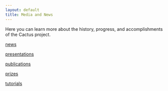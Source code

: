 ```yaml
---
layout: default
title: Media and News
---
```

Here you can learn more about the history, progress, and accomplishments
of the Cactus project.

  

[news](news/index.html)

  

[presentations](presentations/index.html)

  

[publications](publications/index.html)

  

[prizes](prizes/index.html)

  

[tutorials](/documentation/tutorials.html)
